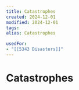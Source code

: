 ```yaml
---
title: Catastrophes
created: 2024-12-01
modified: 2024-12-01
tags: 
alias: Catastrophes

usedFor:
- "[[5343 Disasters]]"
---
```

# Catastrophes
